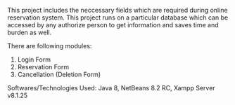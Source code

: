 This project includes the neccessary fields which are required during online reservation system. This project runs on a particular database which can be accessed by any authorize person to get information and saves time and burden as well.

There are following modules:
1. Login Form
2. Reservation Form
3. Cancellation (Deletion Form)

Softwares/Technologies Used: Java 8, NetBeans 8.2 RC, Xampp Server v8.1.25

